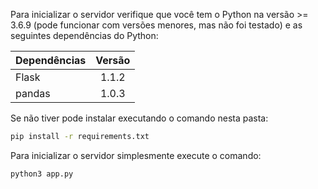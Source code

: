 Para inicializar o servidor verifique que você tem o Python na versão >= 3.6.9 (pode funcionar com versões menores, mas não foi testado) e as seguintes dependências do Python:

| Dependências  | Versão        |
| ------------- |:-------------:|
| Flask         | 1.1.2         |
| pandas        | 1.0.3         |

Se não tiver pode instalar executando o comando nesta pasta:

``` bash
pip install -r requirements.txt
```

Para inicializar o servidor simplesmente execute o comando:

``` python
python3 app.py
```